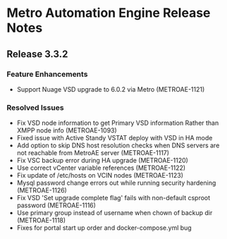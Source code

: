 # Metro Automation Engine Release Notes

## Release 3.3.2

### Feature Enhancements
* Support Nuage VSD upgrade to 6.0.2 via Metro (METROAE-1121)

### Resolved Issues
* Fix VSD node information to get Primary VSD information Rather than XMPP node info (METROAE-1093)
* Fixed issue with Active Standy VSTAT deploy with VSD in HA mode
* Add option to skip DNS host resolution checks when DNS servers are not reachable from MetroAE server (METROAE-1117)
* Fix VSC backup error during HA upgrade (METROAE-1120)
* Use correct vCenter variable references (METROAE-1122)
* Fix update of /etc/hosts on VCIN nodes (METROAE-1123)
* Mysql password change errors out while running security hardening (METROAE-1126)
* Fix VSD 'Set upgrade complete flag' fails with non-default csproot password (METROAE-1116)
* Use primary group instead of username when chown of backup dir (METROAE-1118)
* Fixes for portal start up order and docker-compose.yml bug
